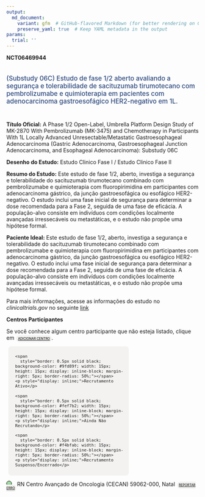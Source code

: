 ```yaml
---
output: 
  md_document:
    variant: gfm  # GitHub-flavored Markdown (for better rendering on GitHub)
    preserve_yaml: true  # Keep YAML metadata in the output
params:
  trial: ''
---
```


**NCT06469944**

<div style="padding: 5px 5px 5px 0px; font-size: 1.20em; font-weight: 500; color: #2E4A7F; text-align: left; margin-bottom: 20px">

(Substudy 06C) Estudo de fase 1/2 aberto avaliando a segurança e
tolerabilidade de sacituzumab tirumotecano com pembrolizumabe e
quimioterapia em pacientes com adenocarcinoma gastroesofágico
HER2-negativo em 1L.

</div>

**Título Oficial:** A Phase 1/2 Open-Label, Umbrella Platform Design
Study of MK-2870 With Pembrolizumab (MK-3475) and Chemotherapy in
Participants With 1L Locally Advanced Unresectable/Metastatic
Gastroesophageal Adenocarcinoma (Gastric Adenocarcinoma,
Gastroesophageal Junction Adenocarcinoma, and Esophageal
Adenocarcinoma): Substudy 06C

**Desenho do Estudo:** Estudo Clinico Fase I / Estudo Clinico Fase II

**Resumo do Estudo:** Este estudo de fase 1/2, aberto, investiga a
segurança e tolerabilidade do sacituzumab tirumotecano combinado com
pembrolizumabe e quimioterapia com fluoropirimidina em participantes com
adenocarcinoma gástrico, da junção gastroesofágica ou esofágico
HER2-negativo. O estudo inclui uma fase inicial de segurança para
determinar a dose recomendada para a Fase 2, seguida de uma fase de
eficácia. A população-alvo consiste em indivíduos com condições
localmente avançadas irressecáveis ou metastáticas, e o estudo não
propõe uma hipótese formal.

**Paciente Ideal:** Este estudo de fase 1/2, aberto, investiga a
segurança e tolerabilidade do sacituzumab tirumotecano combinado com
pembrolizumabe e quimioterapia com fluoropirimidina em participantes com
adenocarcinoma gástrico, da junção gastroesofágica ou esofágico
HER2-negativo. O estudo inclui uma fase inicial de segurança para
determinar a dose recomendada para a Fase 2, seguida de uma fase de
eficácia. A população-alvo consiste em indivíduos com condições
localmente avançadas irressecáveis ou metastáticas, e o estudo não
propõe uma hipótese formal.

Para mais informações, acesse as informações do estudo no
*clinicaltrials.gov* no seguinte
[link](https://clinicaltrials.gov/ct2/show/NCT06469944)

**Centros Participantes**

Se você conhece algum centro participante que não esteja listado, clique
em
<span style="color: #2E4A7F; margin-left: 2px; padding: 4px; background-color: #f3f2f1; border-radius: 8px; font-weight: 500; font-size: 0.6em"><a
href="https://flazar.shinyapps.io/formsapp?study_nct_id=NCT06469944&amp;location_id=N%2FA&amp;location_full_name=N%2FA&amp;form_type=Adicionar%20Centro"
target="_blank">ADICIONAR CENTRO</a></span>.

<div style="margin-bottom: 8px; margin-left: 5px; padding: 8px; max-width: 300px; background-color: #f3f2f1; border-radius: 8px; font-size: 0.9em">

<div style="margin-left: 10px;">

    <span 
      style="border: 0.5px solid black; background-color: #9fd89f; width: 15px; height: 15px; display: inline-block; margin-right: 5px; border-radius: 50%;"></span>
    <p style="display: inline;">Recrutamento Ativo</p>

</div>

<div style="margin-left: 10px;">

    <span 
      style="border: 0.5px solid black; background-color: #fef7b2; width: 15px; height: 15px; display: inline-block; margin-right: 5px; border-radius: 50%;"></span>
    <p style="display: inline;">Ainda Não Recrutando</p>

</div>

<div style="margin-left: 10px;">

    <span 
      style="border: 0.5px solid black; background-color: #f4bfab; width: 15px; height: 15px; display: inline-block; margin-right: 5px; border-radius: 50%;"></span>
    <p style="display: inline;">Recrutamento Suspenso/Encerrado</p>

</div>

</div>

<span style="line-height: 0.95;"><span style="border: 0.5px solid black; display: inline-block; width: 12px; height: 12px; border-radius: 50%; margin-right: 10px; padding-bottom: 0px; background-color: #9fd89f;"></span>
RN Centro Avançado de Oncologia (CECAN) 59062-000, Natal
<span style="color: #2E4A7F; margin-left: 2px; padding: 4px; background-color: #f3f2f1; border-radius: 8px; font-weight: 500; font-size: 0.6em"><a
href="https://flazar.shinyapps.io/formsapp?study_nct_id=NCT06469944&amp;location_id=LIGANORTERIOGRANDENSECONTRAOCANCERSITE6303NATALRIOGRANDEDONORTE59062000BRAZIL&amp;location_full_name=Centro%20Avan%C3%A7ado%20de%20Oncologia%20%28CECAN%29%2C%2059062-000%2C%20Natal&amp;form_type=Reportar%20Erro"
target="_blank">REPORTAR ERRO</a></span></span>

